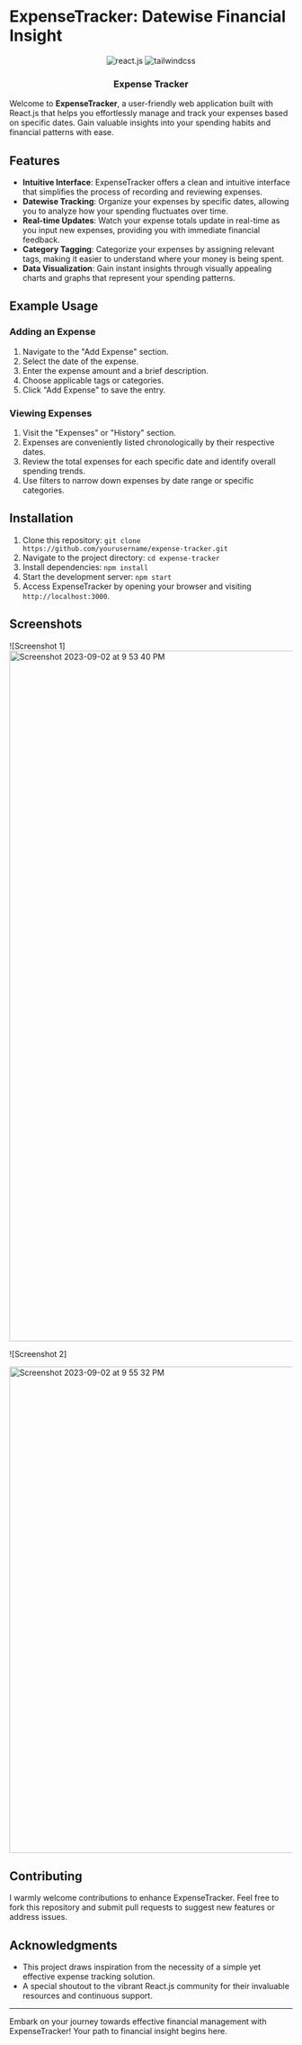 # ExpenseTracker: Datewise Financial Insight

<div align="center">
  <div>
    <img src="https://img.shields.io/badge/-React_JS-black?style=for-the-badge&logoColor=white&logo=react&color=61DAFB" alt="react.js" />
    <img src="https://img.shields.io/badge/-Tailwind_CSS-black?style=for-the-badge&logoColor=white&logo=tailwindcss&color=06B6D4" alt="tailwindcss" />
  </div>

  <h3 align="center">Expense Tracker</h3>

</div>

Welcome to **ExpenseTracker**, a user-friendly web application built with React.js that helps you effortlessly manage and track your expenses based on specific dates. Gain valuable insights into your spending habits and financial patterns with ease.



## Features

- **Intuitive Interface**: ExpenseTracker offers a clean and intuitive interface that simplifies the process of recording and reviewing expenses.
- **Datewise Tracking**: Organize your expenses by specific dates, allowing you to analyze how your spending fluctuates over time.
- **Real-time Updates**: Watch your expense totals update in real-time as you input new expenses, providing you with immediate financial feedback.
- **Category Tagging**: Categorize your expenses by assigning relevant tags, making it easier to understand where your money is being spent.
- **Data Visualization**: Gain instant insights through visually appealing charts and graphs that represent your spending patterns.

## Example Usage

### Adding an Expense

1. Navigate to the "Add Expense" section.
2. Select the date of the expense.
3. Enter the expense amount and a brief description.
4. Choose applicable tags or categories.
5. Click "Add Expense" to save the entry.

### Viewing Expenses

1. Visit the "Expenses" or "History" section.
2. Expenses are conveniently listed chronologically by their respective dates.
3. Review the total expenses for each specific date and identify overall spending trends.
4. Use filters to narrow down expenses by date range or specific categories.

## Installation

1. Clone this repository: `git clone https://github.com/yourusername/expense-tracker.git`
2. Navigate to the project directory: `cd expense-tracker`
3. Install dependencies: `npm install`
4. Start the development server: `npm start`
5. Access ExpenseTracker by opening your browser and visiting `http://localhost:3000`.

## Screenshots

![Screenshot 1]
<img width="1227" alt="Screenshot 2023-09-02 at 9 53 40 PM" src="https://github.com/TahirHameed74/ExpenseTracker/assets/33459018/290b5d41-b234-4668-b2dc-a6af2f4c068e">

![Screenshot 2]

<img width="864" alt="Screenshot 2023-09-02 at 9 55 32 PM" src="https://github.com/TahirHameed74/ExpenseTracker/assets/33459018/e8f4085f-cb4c-4e77-9f0e-2f5009c40854">

## Contributing

I warmly welcome contributions to enhance ExpenseTracker. Feel free to fork this repository and submit pull requests to suggest new features or address issues.

## Acknowledgments

- This project draws inspiration from the necessity of a simple yet effective expense tracking solution.
- A special shoutout to the vibrant React.js community for their invaluable resources and continuous support.


---

Embark on your journey towards effective financial management with ExpenseTracker! Your path to financial insight begins here.
